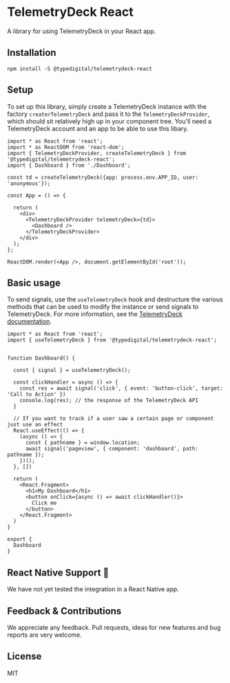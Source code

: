 # TelemetryDeck React
A library for using TelemetryDeck in your React app.

## Installation

```shell
npm install -S @typedigital/telemetrydeck-react
```

## Setup

To set up this library, simply create a TelemetryDeck instance with the factory `createrTelemetryDeck` and pass it to the `TelemetryDeckProvider`, which should sit relatively high up in your component tree. You'll need a TelemetryDeck account and an app to be able to use this libary.

```tsx
import * as React from 'react';
import * as ReactDOM from 'react-dom';
import { TelemetryDeckProvider, createTelemetryDeck } from '@typedigital/telemetrydeck-react';
import { Dashboard } from './Dashboard';

const td = createTelemetryDeck({app: process.env.APP_ID, user: 'anonymous'});

const App = () => {

  return (
    <div>
      <TelemetryDeckProvider telemetryDeck={td}>
        <Dashboard />
      </TelemetryDeckProvider>
    </div>
  );
};

ReactDOM.render(<App />, document.getElementById('root'));
```

## Basic usage

To send signals, use the `useTelemetryDeck` hook and destructure the various methods that can be used to modify the instance or send signals to TelemetryDeck.
For more information, see the [TelemetryDeck documentation](https://telemetrydeck.com/docs/).

```tsx
import * as React from 'react';
import { useTelemetryDeck } from '@typedigital/telemetrydeck-react';


function Dashboard() {

  const { signal } = useTelemetryDeck();

  const clickHandler = async () => {
    const res = await signal('click', { event: 'button-click', target: 'Call to Action' })
    console.log(res); // the response of the TelemetryDeck API
  }

  // If you want to track if a user saw a certain page or component just use an effect
  React.useEffect(() => {
    (async () => {
      const { pathname } = window.location;
      await signal('pageview', { component: 'dashboard', path: pathname });
    })();
  }, [])

  return (
    <React.Fragment>
      <h1>My Dashboard</h1>
      <button onClick={async () => await clickHandler()}>
        Click me
      </button>
    </React.Fragment>
  )
}

export {
  Dashboard
}
```

##  React Native Support :construction:
We have not yet tested the integration in a React Native app.

## Feedback & Contributions
We appreciate any feedback.
Pull requests, ideas for new features and bug reports are very welcome.

## License
MIT
